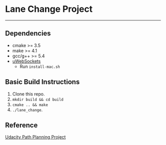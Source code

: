# Lane Change Project

---

## Dependencies

* cmake >= 3.5
* make >= 4.1
* gcc/g++ >= 5.4
* [uWebSockets](https://github.com/uWebSockets/uWebSockets)
  * Run `install-mac.sh`

## Basic Build Instructions

1. Clone this repo.
2. `mkdir build && cd build`
3. `cmake .. && make`
4. `./lane_change`.

## Reference
[Udacity Path Planning Project](https://github.com/udacity/CarND-Path-Planning-Project)